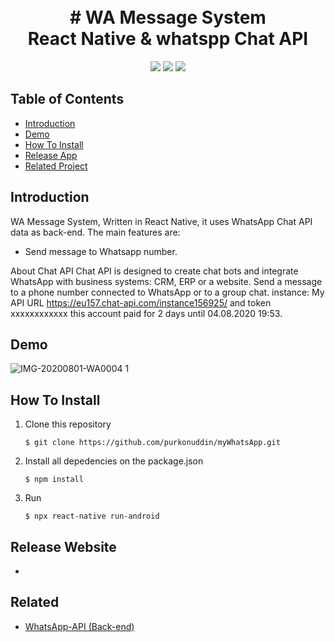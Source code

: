 <h1 align="center">
  <br>
  # WA Message System
  <br>
   React Native & whatspp Chat API
  <br>
</h1>

<p align="center">
  <img src="https://img.shields.io/badge/Node.js-v12.14.1-success">
  <img src="https://img.shields.io/badge/React-v16.13.1-informational">
  <img src="https://img.shields.io/badge/Axios-V0.19.2-orange"> 
</p>

## Table of Contents

- [Introduction](#introduction)
- [Demo](#demo)
- [How To Install](#how-to-install)
- [Release App](#release-apk)
- [Related Project](#related-project)

## Introduction

WA Message System, Written in React Native, it uses WhatsApp Chat API data as back-end. The main features are:

- Send message to Whatsapp number.

About Chat API 
Chat API is designed to create chat bots and integrate WhatsApp with business systems: CRM, ERP or a website.
Send a message to a phone number connected to WhatsApp or to a group chat.
instance: My API URL https://eu157.chat-api.com/instance156925/ and token xxxxxxxxxxxx this account paid for 2 days
until 04.08.2020 19:53.

## Demo

![IMG-20200801-WA0004 1](https://user-images.githubusercontent.com/44079569/89120524-37602780-d4e1-11ea-9286-6844ec07a776.jpg)

## How To Install

1. Clone this repository
   ```
   $ git clone https://github.com/purkonuddin/myWhatsApp.git
   ```
2. Install all depedencies on the package.json
   ```
   $ npm install
   ```
3. Run
   ```
   $ npx react-native run-android
   ```

## Release Website

-

## Related

- [WhatsApp-API (Back-end)](https://app.chat-api.com/instance/156925)
